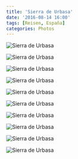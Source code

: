 ```yaml
---
title: 'Sierra de Urbasa'
date: '2016-08-14 16:00'
tags: [Reisen, España]
categories: Photos
---
```


<div class='preview'><img src='{{urls.media}}/SierraDeUrbasa-AndiaOK.jpg' alt='Sierra de Urbasa'></div>

<a id='5382ce1a79c7c6364d89d70de2afafc2-800'></a>![Sierra de Urbasa]({{urls.media}}/5382ce1a79c7c6364d89d70de2afafc2-800.jpg '')

<a id='a2107db222065c8da56cebdd79053b7c-800'></a>![Sierra de Urbasa]({{urls.media}}/a2107db222065c8da56cebdd79053b7c-800.jpg '')

<a id='a7b9f280139042e13d1b28d3ca8bbdcb-800'></a>![Sierra de Urbasa]({{urls.media}}/a7b9f280139042e13d1b28d3ca8bbdcb-800.jpg '')

<a id='b1e4031adeb452eb6afa04f11d840efd-800'></a>![Sierra de Urbasa]({{urls.media}}/b1e4031adeb452eb6afa04f11d840efd-800.jpg '')

<a id='7a84a3f398da6babad453bbfac9c9a04-800'></a>![Sierra de Urbasa]({{urls.media}}/7a84a3f398da6babad453bbfac9c9a04-800.jpg '')

<a id='cebea7ef0e4c549a296cb5d7fd0c2e41-800'></a>![Sierra de Urbasa]({{urls.media}}/cebea7ef0e4c549a296cb5d7fd0c2e41-800.jpg '')

<a id='77061981aa7f6030fb954e60c1ac55ff-800'></a>![Sierra de Urbasa]({{urls.media}}/77061981aa7f6030fb954e60c1ac55ff-800.jpg '')

<a id='a178532fbc1028fb868500729bdbd056-800'></a>![Sierra de Urbasa]({{urls.media}}/a178532fbc1028fb868500729bdbd056-800.jpg '')

<a id='cc2d0349420ad19a70427bd88f29a8f9-800'></a>![Sierra de Urbasa]({{urls.media}}/cc2d0349420ad19a70427bd88f29a8f9-800.jpg '')
